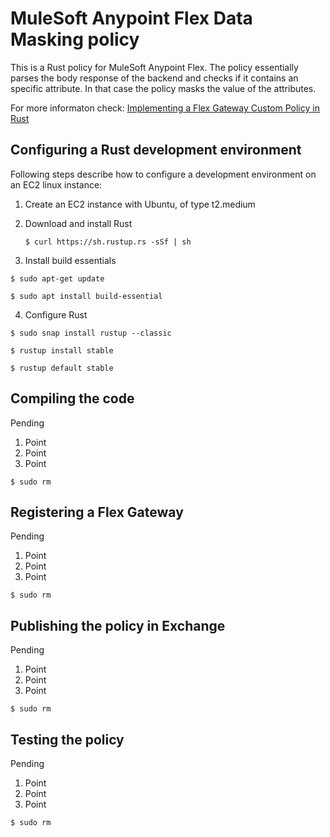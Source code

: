 # MuleSoft Anypoint Flex Data Masking policy
 
This is a Rust policy for MuleSoft Anypoint Flex. The policy essentially parses the body response of the backend and checks if it contains an specific attribute. In that case the policy masks the value of the attributes.

For more informaton check: [Implementing a Flex Gateway Custom Policy in Rust](https://docs.mulesoft.com/gateway/policies-custom-flex-implement-rust)

## Configuring a Rust development environment

Following steps describe how to configure a development environment on an EC2 linux instance:

1. Create an EC2 instance with Ubuntu, of type t2.medium
2. Download and install Rust

    `$ curl https://sh.rustup.rs -sSf | sh`

3. Install build essentials

`$ sudo apt-get update`

`$ sudo apt install build-essential`

4. Configure Rust

`$ sudo snap install rustup --classic`

`$ rustup install stable`

`$ rustup default stable`

## Compiling the code
Pending

1. Point
1. Point
1. Point

`$ sudo rm`


## Registering a Flex Gateway
Pending

1. Point
1. Point
1. Point

`$ sudo rm`


## Publishing the policy in Exchange
Pending

1. Point
1. Point
1. Point

`$ sudo rm`


## Testing the policy
Pending

1. Point
1. Point
1. Point

`$ sudo rm`
